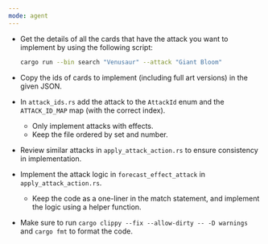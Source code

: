 ```yaml
---
mode: agent
---
```


- Get the details of all the cards that have the attack you want to implement by using the following script:

  ```bash
  cargo run --bin search "Venusaur" --attack "Giant Bloom"
  ```

- Copy the ids of cards to implement (including full art versions) in the given JSON.
- In `attack_ids.rs` add the attack to the `AttackId` enum and the `ATTACK_ID_MAP` map (with the correct index).
  - Only implement attacks with effects.
  - Keep the file ordered by set and number.
- Review similar attacks in `apply_attack_action.rs` to ensure consistency in implementation.
- Implement the attack logic in `forecast_effect_attack` in `apply_attack_action.rs`.
  - Keep the code as a one-liner in the match statement, and implement the logic using a helper function.
- Make sure to run `cargo clippy --fix --allow-dirty -- -D warnings` and `cargo fmt` to format the code.
